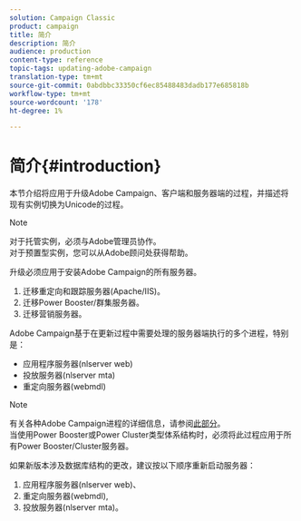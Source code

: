 ```yaml
---
solution: Campaign Classic
product: campaign
title: 简介
description: 简介
audience: production
content-type: reference
topic-tags: updating-adobe-campaign
translation-type: tm+mt
source-git-commit: 0abdbbc33350cf6ec85488483dadb177e685818b
workflow-type: tm+mt
source-wordcount: '178'
ht-degree: 1%

---
```



# 简介{#introduction}

本节介绍将应用于升级Adobe Campaign、客户端和服务器端的过程，并描述将现有实例切换为Unicode的过程。

>[!NOTE]
>
>对于托管实例，必须与Adobe管理员协作。\
>对于预置型实例，您可以从Adobe顾问处获得帮助。

升级必须应用于安装Adobe Campaign的所有服务器。

1. 迁移重定向和跟踪服务器(Apache/IIS)。
1. 迁移Power Booster/群集服务器。
1. 迁移营销服务器。

Adobe Campaign基于在更新过程中需要处理的服务器端执行的多个进程，特别是：

* 应用程序服务器(nlserver web)
* 投放服务器(nlserver mta)
* 重定向服务器(webmdl)

>[!NOTE]
>
>有关各种Adobe Campaign进程的详细信息，请参阅[此部分](../../installation/using/general-architecture.md#logical-application-layer)。\
>当使用Power Booster或Power Cluster类型体系结构时，必须将此过程应用于所有Power Booster/Cluster服务器。

如果新版本涉及数据库结构的更改，建议按以下顺序重新启动服务器：

1. 应用程序服务器(nlserver web)、
1. 重定向服务器(webmdl),
1. 投放服务器(nlserver mta)。

